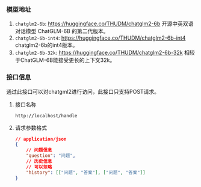 ### 模型地址

1. `chatglm2-6b`: <https://huggingface.co/THUDM/chatglm2-6b> 开源中英双语对话模型 ChatGLM-6B 的第二代版本。
2. `chatglm2-6b-int4`: <https://huggingface.co/THUDM/chatglm2-6b-int4> chatglm2-6b的int4版本。
3. `chatglm2-6b-32k`: <https://huggingface.co/THUDM/chatglm2-6b-32k> 相较于ChatGLM-6B能接受更长的上下文32k。

### 接口信息

通过此接口可以对chatgml2进行访问，此接口只支持POST请求。

1. 接口名称

    ```
    http://localhost/handle
    ```

2. 请求参数格式

    ```json
    // application/json
    {
        // 问题信息
        "question": "问题",
        // 历史信息
        // 可以忽略
        "history": [["问题", "答案"], ["问题", "答案"]]
    }
    ```
